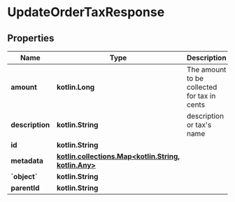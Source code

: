 
# UpdateOrderTaxResponse

## Properties
Name | Type | Description | Notes
------------ | ------------- | ------------- | -------------
**amount** | **kotlin.Long** | The amount to be collected for tax in cents | 
**description** | **kotlin.String** | description or tax&#39;s name | 
**id** | **kotlin.String** |  | 
**metadata** | [**kotlin.collections.Map&lt;kotlin.String, kotlin.Any&gt;**](kotlin.Any.md) |  |  [optional]
**&#x60;object&#x60;** | **kotlin.String** |  |  [optional]
**parentId** | **kotlin.String** |  |  [optional]



